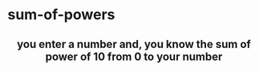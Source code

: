 # sum-of-powers
<h2 align="center">you enter a number and, you know the sum of power of 10 from 0 to your number</h2>
